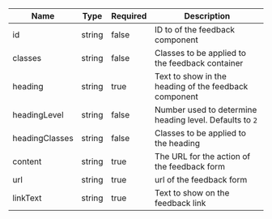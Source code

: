 | Name           | Type   | Required | Description                                             |
| -------------- | ------ | -------- | ------------------------------------------------------- |
| id             | string | false    | ID to of the feedback component                         |
| classes        | string | false    | Classes to be applied to the feedback container         |
| heading        | string | true     | Text to show in the heading of the feedback component   |
| headingLevel   | string | false    | Number used to determine heading level. Defaults to `2` |
| headingClasses | string | false    | Classes to be applied to the heading                    |
| content        | string | true     | The URL for the action of the feedback form             |
| url            | string | true     | url of the feedback form                                |
| linkText       | string | true     | Text to show on the feedback link                       |
